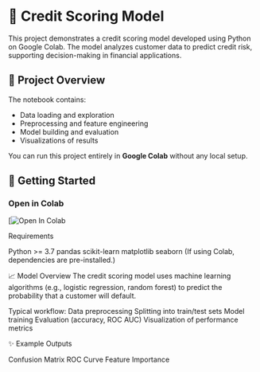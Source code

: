 # 🏦 Credit Scoring Model

This project demonstrates a credit scoring model developed using Python on Google Colab. The model analyzes customer data to predict credit risk, supporting decision-making in financial applications.

## 📘 Project Overview

The notebook contains:
- Data loading and exploration
- Preprocessing and feature engineering
- Model building and evaluation
- Visualizations of results

You can run this project entirely in **Google Colab** without any local setup.

## 🚀 Getting Started

### Open in Colab
[![Open In Colab](https://colab.research.google.com/drive/1JQFjSgjGhNyBN-7_eHudb8Dx4s27yCTS?usp=sharing)

Requirements

Python >= 3.7
pandas
scikit-learn
matplotlib
seaborn
(If using Colab, dependencies are pre-installed.)


📈 Model Overview
The credit scoring model uses machine learning algorithms (e.g., logistic regression, random forest) to predict the probability that a customer will default.

Typical workflow:
Data preprocessing
Splitting into train/test sets
Model training
Evaluation (accuracy, ROC AUC)
Visualization of performance metrics

✨ Example Outputs

Confusion Matrix
ROC Curve
Feature Importance
